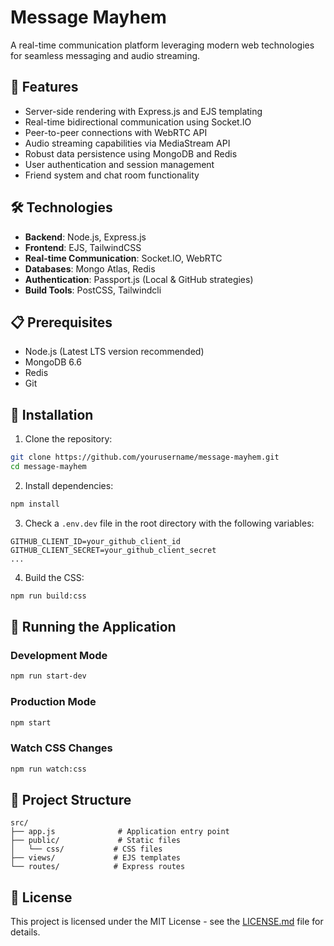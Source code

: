 # Message Mayhem

A real-time communication platform leveraging modern web technologies for seamless messaging and audio streaming.

## 🚀 Features

- Server-side rendering with Express.js and EJS templating
- Real-time bidirectional communication using Socket.IO
- Peer-to-peer connections with WebRTC API
- Audio streaming capabilities via MediaStream API
- Robust data persistence using MongoDB and Redis
- User authentication and session management
- Friend system and chat room functionality

## 🛠️ Technologies

- **Backend**: Node.js, Express.js
- **Frontend**: EJS, TailwindCSS
- **Real-time Communication**: Socket.IO, WebRTC
- **Databases**: Mongo Atlas, Redis
- **Authentication**: Passport.js (Local & GitHub strategies)
- **Build Tools**: PostCSS, Tailwindcli

## 📋 Prerequisites

- Node.js (Latest LTS version recommended)
- MongoDB 6.6
- Redis
- Git

## 🚀 Installation

1. Clone the repository:
```bash
git clone https://github.com/yourusername/message-mayhem.git
cd message-mayhem
```

2. Install dependencies:
```bash
npm install
```

3. Check a `.env.dev` file in the root directory with the following variables:
```env
GITHUB_CLIENT_ID=your_github_client_id
GITHUB_CLIENT_SECRET=your_github_client_secret
...
```

4. Build the CSS:
```bash
npm run build:css
```

## 🎯 Running the Application

### Development Mode
```bash
npm run start-dev
```

### Production Mode
```bash
npm start
```

### Watch CSS Changes
```bash
npm run watch:css
```

## 📁 Project Structure

```
src/
├── app.js              # Application entry point
├── public/             # Static files
│   └── css/           # CSS files
├── views/             # EJS templates
└── routes/            # Express routes
```


## 📄 License

This project is licensed under the MIT License - see the [LICENSE.md](LICENSE.md) file for details.
